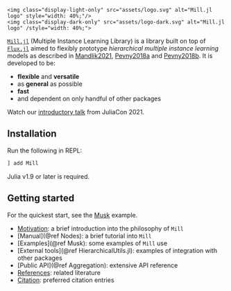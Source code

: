```@raw html
<img class="display-light-only" src="assets/logo.svg" alt="Mill.jl logo" style="width: 40%;"/>
<img class="display-dark-only" src="assets/logo-dark.svg" alt="Mill.jl logo" /style="width: 40%;">
```

[`Mill.jl`](https://github.com/CTUAvastLab/Mill.jl) (Multiple Instance Learning Library) is a library built on top of [`Flux.jl`](https://fluxml.ai) aimed to flexibly prototype *hierarchical multiple instance learning* models as described in [Mandlik2021](@cite), [Pevny2018a](@cite) and  [Pevny2018b](@cite). It is developed to be:

* **flexible** and **versatile**
* as **general** as possible
* **fast** 
* and dependent on only handful of other packages

Watch our [introductory talk](https://www.youtube.com/watch?v=Bf0CvltIDbE) from JuliaCon 2021.

## Installation

Run the following in REPL:

```julia
] add Mill
```

Julia v1.9 or later is required.

## Getting started

For the quickest start, see the [Musk](@ref) example.

* [Motivation](@ref): a brief introduction into the philosophy of `Mill`
* [Manual](@ref Nodes): a brief tutorial into `Mill`
* [Examples](@ref Musk): some examples of `Mill` use
* [External tools](@ref HierarchicalUtils.jl): examples of integration with other packages
* [Public API](@ref Aggregation): extensive API reference
* [References](@ref): related literature
* [Citation](@ref): preferred citation entries

